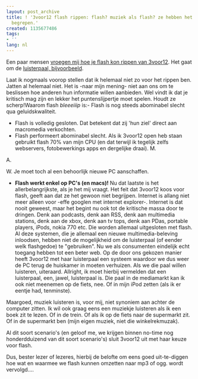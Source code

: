 ```yaml
---
layout: post_archive
title: ! '3voor12 flash rippen: flash? muziek als flash? ze hebben het web echt niet
  begrepen.'
created: 1135677486
tags:
- ''
lang: nl
---
```

Een paar mensen [vroegen mij hoe je flash kon rippen van 3voor12](http://bler.webschuur.com/3voor12_real_streams_rippen_en_luisteren#comment-2106). Het gaat om de [luisterpaal, bijvoorbeeld](http://3voor12.vpro.nl/3voor12/luisterpaal/luisterpaalmain.shtml).

Laat ik nogmaals voorop stellen dat ik helemaal niet zo voor het rippen ben. Jatten al helemaal niet. Het is -naar mijn mening- niet aan ons om te beslissen hoe anderen hun informatie willen aanbieden. Wel vindt ik dat je kritisch mag zijn en lekker het puntenslijpertje moet spelen. Houdt ze scherp!Waarom flash *bleeeiiip* is:- Flash is nog steeds abominabel slecht qua geluidskwaliteit. 
- Flash is volledig gesloten. Dat betekent dat zij 'hun ziel' direct aan macromedia verkochten.
- Flash performeert abominabel slecht. Als ik 3voor12 open heb staan gebruikt flash 70% van mijn CPU (en dat terwijl ik tegelijk zelfs webservers, fotobewerkings apps en dergelijke draai). M.

A.

W. Je moet toch al een behoorlijk nieuwe PC aanschaffen.
- **Flash werkt enkel op PC's (en macs)!**
Nu dat laatste is het allerbelangrijkste, als je het mij vraagt. Het feit dat 3voor12 koos voor flash, geeft aan dat ze het gewoon niet begrijpen. Internet is allang niet meer alleen voor -effe googlen met internet explorer-. Internet is dat nooit geweest, maar het begint nu ook tot de kritische massa door te dringen. Denk aan podcasts, denk aan RSS, denk aan multimedia stations, denk aan de xbox, denk aan tv tops, denk aan PDas, portable players, iPods, nokia 770 etc. Die worden allemaal uitgesloten met flash. Al deze systemen, die je allemaal een nieuwe multimedia-beleving inloodsen, hebben niet de mogelijkheid om de luisterpaal (of eender welk flashgedoe) te "gebruiken". Nu we als consumenten eindelijk echt toegang hebben tot een beter web. Op de door ons gekozen manier heeft 3voor12 met haar luisterpaal een systeem waardoor we dus weer de PC terug de huiskamer in moeten verhuizen. Als we die paal willen luisteren, uiteraard. Allright, ik moet hierbij vermelden dat een luisterpaal, een, jawel, luisterpaal is. Die paal in de mediamarkt kan ik ook niet meenemen op de fiets, nee. Of in mijn iPod zetten (als ik er eentje had, tenminste).

Maargoed, muziek luisteren is, voor mij, niet synoniem aan achter de computer zitten. Ik wil ook graag eens een muziekje luisteren als ik een boek zit te lezen. Of in de trein. Of als ik op de fiets naar de supermarkt zit. Of in de supermarkt ben (mijn eigen muziek, niet die winkelrekmuzak).

Al dit soort scenario's (en geloof me, we krijgen binnen no-time nog honderdduizend van dit soort scenario's) sluit 3voor12 uit met haar keuze voor flash.

Dus, bester lezer of lezeres, hierbij de belofte om eens goed uit-te-diggen hoe wat en waarmee we flash kunnen omzetten naar mp3 of ogg. wordt vervolgd....
